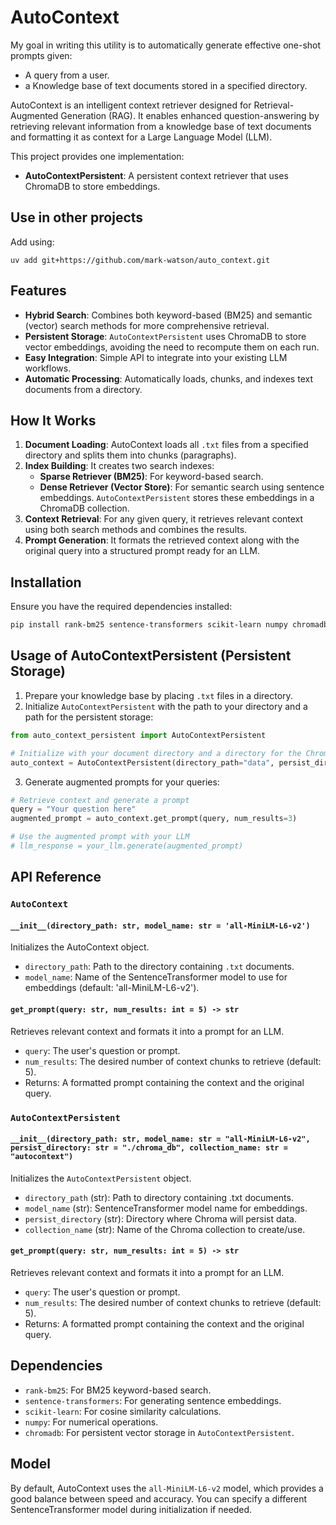 # AutoContext

My goal in writing this utility is to automatically generate effective one-shot prompts given:
- A query from a user.
- a Knowledge base of text documents stored in a specified directory.

AutoContext is an intelligent context retriever designed for Retrieval-Augmented Generation (RAG). It enables enhanced question-answering by retrieving relevant information from a knowledge base of text documents and formatting it as context for a Large Language Model (LLM).

This project provides one implementation:
- **AutoContextPersistent**: A persistent context retriever that uses ChromaDB to store embeddings.

## Use in other projects

Add using:

    uv add git+https://github.com/mark-watson/auto_context.git 
    
## Features

- **Hybrid Search**: Combines both keyword-based (BM25) and semantic (vector) search methods for more comprehensive retrieval.
- **Persistent Storage**: `AutoContextPersistent` uses ChromaDB to store vector embeddings, avoiding the need to recompute them on each run.
- **Easy Integration**: Simple API to integrate into your existing LLM workflows.
- **Automatic Processing**: Automatically loads, chunks, and indexes text documents from a directory.

## How It Works

1. **Document Loading**: AutoContext loads all `.txt` files from a specified directory and splits them into chunks (paragraphs).
2. **Index Building**: It creates two search indexes:
   - **Sparse Retriever (BM25)**: For keyword-based search.
   - **Dense Retriever (Vector Store)**: For semantic search using sentence embeddings. `AutoContextPersistent` stores these embeddings in a ChromaDB collection.
3. **Context Retrieval**: For any given query, it retrieves relevant context using both search methods and combines the results.
4. **Prompt Generation**: It formats the retrieved context along with the original query into a structured prompt ready for an LLM.

## Installation

Ensure you have the required dependencies installed:

```bash
pip install rank-bm25 sentence-transformers scikit-learn numpy chromadb
```

## Usage of AutoContextPersistent (Persistent Storage)

1. Prepare your knowledge base by placing `.txt` files in a directory.
2. Initialize `AutoContextPersistent` with the path to your directory and a path for the persistent storage:

```python
from auto_context_persistent import AutoContextPersistent

# Initialize with your document directory and a directory for the ChromaDB database
auto_context = AutoContextPersistent(directory_path="data", persist_directory="./chroma_db")
```

3. Generate augmented prompts for your queries:

```python
# Retrieve context and generate a prompt
query = "Your question here"
augmented_prompt = auto_context.get_prompt(query, num_results=3)

# Use the augmented prompt with your LLM
# llm_response = your_llm.generate(augmented_prompt)
```

## API Reference

### `AutoContext`

#### `__init__(directory_path: str, model_name: str = 'all-MiniLM-L6-v2')`

Initializes the AutoContext object.

- `directory_path`: Path to the directory containing `.txt` documents.
- `model_name`: Name of the SentenceTransformer model to use for embeddings (default: 'all-MiniLM-L6-v2').

#### `get_prompt(query: str, num_results: int = 5) -> str`

Retrieves relevant context and formats it into a prompt for an LLM.

- `query`: The user's question or prompt.
- `num_results`: The desired number of context chunks to retrieve (default: 5).
- Returns: A formatted prompt containing the context and the original query.

### `AutoContextPersistent`

#### `__init__(directory_path: str, model_name: str = "all-MiniLM-L6-v2", persist_directory: str = "./chroma_db", collection_name: str = "autocontext")`

Initializes the `AutoContextPersistent` object.

- `directory_path` (str): Path to directory containing .txt documents.
- `model_name` (str): SentenceTransformer model name for embeddings.
- `persist_directory` (str): Directory where Chroma will persist data.
- `collection_name` (str): Name of the Chroma collection to create/use.

#### `get_prompt(query: str, num_results: int = 5) -> str`

Retrieves relevant context and formats it into a prompt for an LLM.

- `query`: The user's question or prompt.
- `num_results`: The desired number of context chunks to retrieve (default: 5).
- Returns: A formatted prompt containing the context and the original query.


## Dependencies

- `rank-bm25`: For BM25 keyword-based search.
- `sentence-transformers`: For generating sentence embeddings.
- `scikit-learn`: For cosine similarity calculations.
- `numpy`: For numerical operations.
- `chromadb`: For persistent vector storage in `AutoContextPersistent`.

## Model

By default, AutoContext uses the `all-MiniLM-L6-v2` model, which provides a good balance between speed and accuracy. You can specify a different SentenceTransformer model during initialization if needed.
